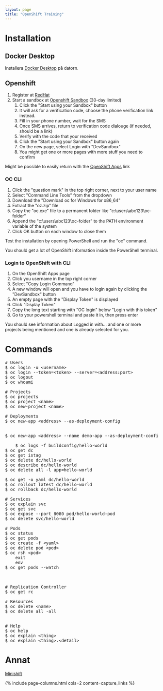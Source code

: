 ```yaml
---
layout: page
title: "OpenShift Training"
---
```


# Installation

## Docker Desktop

Installera [Docker Desktop](https://www.docker.com/) på datorn.

## Openshift

1. Register at [RedHat](https://www.redhat.com/)
2. Start a sandbox at [Openshift Sandbox](https://developers.redhat.com/developer-sandbox) (30-day limited)
    1. Click the "Start using your Sandbox" button
    2. It will ask for a verification code, choose the phone verification link instead.
    3. Fill in your phone number, wait for the SMS
    4. Once SMS arrives, return to verification code dialouge (if needed, should be a link)
    5. Verify with the code that your received
    6. Click the "Start using your Sandbox" button again
    7. On the new page, select Login with "DevSandbox"
    8. You might get one or more pages with more stuff you need to confirm

Might be possible to easily return with the [OpenShift Apps](https://openshiftapps.com) link
 
### OC CLI

1. Click the "question mark" in the top right corner, next to your user name
2. Select "Command Line Tools" from the dropdown
3. Download the "Download oc for Windows for x86_64"
4. Extract the "oz.zip" file
5. Copy the "oc.exe" file to a permanent folder like "c:\users\abc123\oc-folder"
6. Append the "c:\users\abc123\oc-folder" to the PATH environment variable of the system
7. Click OK button on each window to close them

Test the installation by opening PowerShell and run the "oc" command.

You should get a lot of OpenShift information inside the PowerShell terminal.

### Login to OpenShift with CLI

1. On the OpenShift Apps page
2. Click you username in the top right corner
3. Select "Copy Login Command"
4. A new window will open and you have to login again by clicking the "DevSandbox" button
5. An empty page with the "Display Token" is displayed
6. Click "Display Token"
7. Copy the long text starting with "OC login" below "Login with this token"
8. Go to your powershell terminal and paste it in, then press enter

You should see information about Logged in with... and one or more projects being mentioned and one is already selected for you.

# Commands

<pre>
# Users
$ oc login -u &#60;username&#62;                                    Attempts to login with the named user
$ oc login --token=&#60;token&#62; --server=&#60;address:port&#62;          Login with token to server
$ oc logout                                                 Logs out current user
$ oc whoami                                                 Shows the current user

# Projects
$ oc projects                                               Lists all projects
$ oc project &#60;name&#62;                                         Switch to named project
$ oc new-project &#60;name&#62;                                     Creates a new project

# Deployments
$ oc new-app &#60;address&#62; --as-deployment-config               Launch deployment config, ex
                                                            oc new-app quay.io/practicalopenshift/hello-world --as-deployment-config
                                                            Address can also point at a git repository and will automaticall trigger a build in that case
$ oc new-app &#60;address&#62; --name demo-app --as-deployment-config    Change label from "app=hello-world" to "app=demo-app"
                                                            Changing label allows for multiple deployments of same thing that can be created and deleted separately
    $ oc logs -f buildconfig/hello-world                    Follow the build process
$ oc get dc                                                 Get deployment configs
$ oc get istag                                              Get image stream tags
$ oc delete dc/hello-world                                  Remove the deployment config named hello-world
$ oc describe dc/hello-world                                Get information about the hello-world decployment config
$ oc delete all -l app=hello-world                          Delete all resources with the "app=hello-world" label (-l argument)
                                                            Recommended cleanup method
$ oc get -o yaml dc/hello-world                             See YAML for deployment config
$ oc rollout latest dc/hello-world                          Rollout new version of deployment config (upgrade)
$ oc rollback dc/hello-world                                Rollback one deployment config version backwards (downgrade)

# Services
$ oc explain svc                                            Service documentation
$ oc get svc                                                Get services
$ oc expose --port 8080 pod/hello-world-pod                 Exposes POD inside the OC cluster (not externally accessible)
$ oc delete svc/hello-world                                 Removes the hello-world service

# Pods
$ oc status                                                 The status of OpenShift right now
$ oc get pods                                               Get information about PODs
$ oc create -f &#60;yaml&#62;                                       Creates pod based on local yaml file
$ oc delete pod &#60;pod&#62;                                           Removes POD
$ oc rsh &#60;pod&#62;                                              Open shell into POD
    exit                                                        Type exit inside shell to leave the PODs shell
    env                                                         See all environment variables (IP etc)
$ oc get pods --watch                                       See live in another terminal how the state of pods changes

    

# Replication Controller
$ oc get rc                                                 See replication controllers

# Resources
$ oc delete &#60;name&#62;                                          Deletes named resource like pod, container, file etc
$ oc delete all -all                                        Complete cleanup


# Help
$ oc help                                                   Basic commands
$ oc explain &#60;thing&#62;                                        Explains about the "thing", ex $ oc explain pod
$ oc explain &#60;thing&#62;.&#60;detail&#62;                               Explains more about the "detail" of the "thing", ex $ oc explain pod.spec
</pre>

# Annat

[Minishift](https://github.com/minishift/minishift)

{% include page-columns.html cols=2 content=capture_links %}
